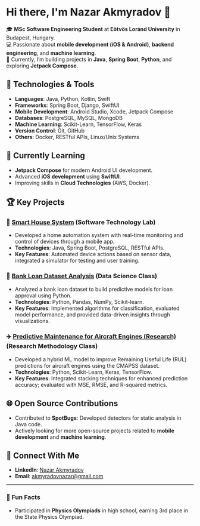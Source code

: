 # Hi there, I'm Nazar Akmyradov 👋

🎓 **MSc Software Engineering Student** at **Eötvös Loránd University** in Budapest, Hungary.  
💻 Passionate about **mobile development (iOS & Android)**, **backend engineering**, and **machine learning**.  
🚀 Currently, I’m building projects in **Java**, **Spring Boot**, **Python**, and exploring **Jetpack Compose**.

## 🔧 Technologies & Tools
- **Languages**: Java, Python, Kotlin, Swift
- **Frameworks**: Spring Boot, Django, SwiftUI
- **Mobile Development**: Android Studio, Xcode, Jetpack Compose
- **Databases**: PostgreSQL, MySQL, MongoDB
- **Machine Learning**: Scikit-Learn, TensorFlow, Keras
- **Version Control**: Git, GitHub
- **Others**: Docker, RESTful APIs, Linux/Unix Systems

## 🌱 Currently Learning
- **Jetpack Compose** for modern Android UI development.
- Advanced **iOS development** using **SwiftUI**.
- Improving skills in **Cloud Technologies** (AWS, Docker).

## 🏆 Key Projects
### 📱 [Smart House System](https://github.com/Ducnguyen147/SmartHouse) (Software Technology Lab)
- Developed a home automation system with real-time monitoring and control of devices through a mobile app.
- **Technologies**: Java, Spring Boot, PostgreSQL, RESTful APIs.
- **Key Features**: Automated device actions based on sensor data, integrated a simulator for testing and user training.

### 🏦 [Bank Loan Dataset Analysis](https://colab.research.google.com/drive/1zlnxuBn2mSKEo3fwyr593T5zLzp_oFpN?usp=sharing) (Data Science Class)
- Analyzed a bank loan dataset to build predictive models for loan approval using Python.
- **Technologies**: Python, Pandas, NumPy, Scikit-learn.
- **Key Features**: Implemented algorithms for classification, evaluated model performance, and provided data-driven insights through visualizations.

### ✈️ [Predictive Maintenance for Aircraft Engines (Research)](https://colab.research.google.com/drive/14-g_Z5a7OnFt_jP9XU6e3bGAtZeSRjwj?usp=sharing) (Research Methodology Class)
- Developed a hybrid ML model to improve Remaining Useful Life (RUL) predictions for aircraft engines using the CMAPSS dataset.
- **Technologies**: Python, Scikit-Learn, Keras, TensorFlow.
- **Key Features**: Integrated stacking techniques for enhanced prediction accuracy; evaluated with MSE, RMSE, and R-squared metrics.

## 🌐 Open Source Contributions
- Contributed to **SpotBugs**: Developed detectors for static analysis in Java code.
- Actively looking for more open-source projects related to **mobile development** and **machine learning**.

## 💬 Connect With Me
- **LinkedIn**: [Nazar Akmyradov](https://www.linkedin.com/in/nazar-akmyradov/)
- **Email**: [akmyradovnazar@gmail.com](akmyradovnazar@gmail.com)

---

### 🚀 Fun Facts
- Participated in **Physics Olympiads** in high school, earning 3rd place in the State Physics Olympiad.
